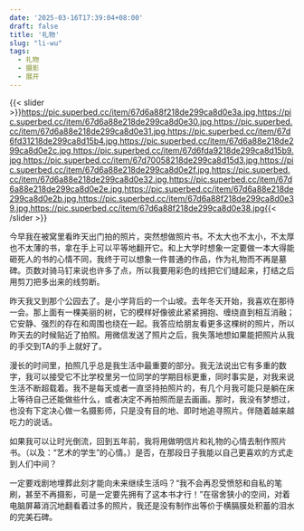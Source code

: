 ```yaml
---
date: '2025-03-16T17:39:04+08:00'
draft: false
title: '礼物'
slug: "li-wu"
tags:
  - 礼物
  - 摄影
  - 展开
---
```


{{< slider >}}https://pic.superbed.cc/item/67d6a88f218de299ca8d0e3a.jpg,https://pic.superbed.cc/item/67d6a88e218de299ca8d0e30.jpg,https://pic.superbed.cc/item/67d6a88e218de299ca8d0e31.jpg,https://pic.superbed.cc/item/67d6fd31218de299ca8d15b4.jpg,https://pic.superbed.cc/item/67d6a88e218de299ca8d0e2c.jpg,https://pic.superbed.cc/item/67d6fda9218de299ca8d15b9.jpg,https://pic.superbed.cc/item/67d70058218de299ca8d15d3.jpg,https://pic.superbed.cc/item/67d6a88e218de299ca8d0e2f.jpg,https://pic.superbed.cc/item/67d6a88e218de299ca8d0e32.jpg,https://pic.superbed.cc/item/67d6a88e218de299ca8d0e2e.jpg,https://pic.superbed.cc/item/67d6a88e218de299ca8d0e2b.jpg,https://pic.superbed.cc/item/67d6a88f218de299ca8d0e39.jpg,https://pic.superbed.cc/item/67d6a88f218de299ca8d0e38.jpg{{< /slider >}}

今早我在被窝里看昨天出门拍的照片，突然想做照片书。不太大也不太小，不太厚也不太薄的书，拿在手上可以平等地翻开它。和上大学时想象一定要做一本大得能砸死人的书的心情不同，我终于可以想象一件普通的作品，作为礼物而不再是墓碑。页数对骑马钉来说也许多了点，所以我要用彩色的线把它们缝起来，打结之后用剪刀把多出来的线剪断。

昨天我又到那个公园去了。是小学背后的一个山坡。去年冬天开始，我喜欢在那待一会。那上面有一棵美丽的树，它的模样好像彼此紧紧拥抱、缠绕直到相互消融；它安静、强烈的存在和周围也绕在一起。我答应给朋友看更多这棵树的照片，所以昨天去的时候贴近了拍照。用微信发送了照片之后，我失落地想如果能把照片从我的手交到TA的手上就好了。

漫长的时间里，拍照几乎总是我生活中最重要的部分。我无法说出它有多重的数字，我可以接受它不比学校里另一位同学的学期目标更重，同时事实是，对我来说生活不断超载着。我不是每天或者一直坚持拍照片的，有几个月我可能只是躺在床上等待自己还能做些什么，或者决定不再拍照而是去画画。那时，我没有梦想过，也没有下定决心做一名摄影师，只是没有目的地、即时地追寻照片。伴随着越来越吃力的说话。

如果我可以让时光倒流，回到五年前，我将用做明信片和礼物的心情去制作照片书。（以及：“艺术的学生”的心情。）是否，在那段日子我能以自己更喜欢的方式走到人们中间？

一定要戏剧地埋葬此刻才能向未来继续生活吗？“我不会再忍受愤怒和自私的笔刷，甚至不再摄影，可是一定要先拥有了这本书才行！”在宿舍狭小的空间，对着电脑屏幕消沉地翻看着过多的照片，我还是没有制作出等价于横膈膜处积蓄的泪水的完美石碑。
